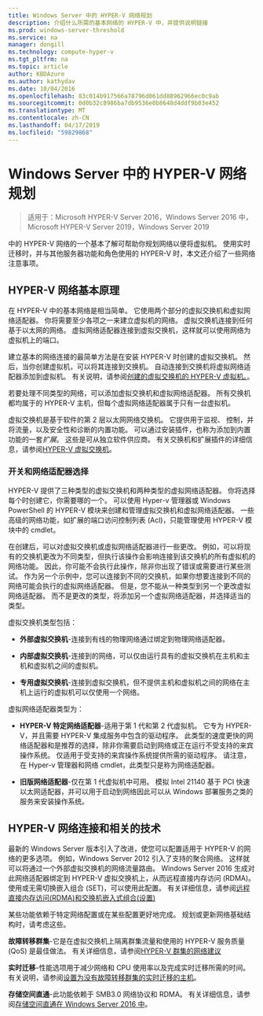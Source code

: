 ```yaml
---
title: Windows Server 中的 HYPER-V 网络规划
description: 介绍什么所需的基本网络的 HYPER-V 中，并提供说明链接
ms.prod: windows-server-threshold
ms.service: na
manager: dongill
ms.technology: compute-hyper-v
ms.tgt_pltfrm: na
ms.topic: article
author: KBDAzure
ms.author: kathydav
ms.date: 10/04/2016
ms.openlocfilehash: 83c014b917566a78796d061dd88962966ec0c9ab
ms.sourcegitcommit: 0d0b32c8986ba7db9536e0b8648d4ddf9b03e452
ms.translationtype: MT
ms.contentlocale: zh-CN
ms.lasthandoff: 04/17/2019
ms.locfileid: "59829868"
---
```

# <a name="plan-for-hyper-v-networking-in-windows-server"></a>Windows Server 中的 HYPER-V 网络规划

>适用于：Microsoft HYPER-V Server 2016，Windows Server 2016 中，Microsoft HYPER-V Server 2019，Windows Server 2019
  
中的 HYPER-V 网络的一个基本了解可帮助你规划网络以便将虚拟机。 使用实时迁移时，并与其他服务器功能和角色使用的 HYPER-V 时，本文还介绍了一些网络注意事项。  
  
## <a name="hyper-v-networking-basics"></a>HYPER-V 网络基本原理  
在 HYPER-V 中的基本网络是相当简单。 它使用两个部分的虚拟交换机和虚拟网络适配器。 你将需要至少各项之一来建立虚拟机的网络。 虚拟交换机连接到任何基于以太网的网络。 虚拟网络适配器连接到虚拟交换机，这样就可以使用网络为虚拟机上的端口。  
  
建立基本的网络连接的最简单方法是在安装 HYPER-V 时创建的虚拟交换机。 然后，当你创建虚拟机，可以将其连接到交换机。 自动连接到交换机将虚拟网络适配器添加到虚拟机。 有关说明，请参阅[创建的虚拟交换机的 HYPER-V 虚拟机。](../get-started/Create-a-virtual-switch-for-Hyper-V-virtual-machines.md)。  
  
若要处理不同类型的网络，可以添加虚拟交换机和虚拟网络适配器。 所有交换机都均属于的 HYPER-V 主机，但每个虚拟网络适配器属于只有一台虚拟机。  
  
虚拟交换机是基于软件的第 2 层以太网网络交换机。 它提供用于监视、 控制，并将流量，以及安全性和诊断的内置功能。  可以通过安装插件，也称为添加到内置功能的一套*扩展*。 这些是可从独立软件供应商。 有关交换机和扩展插件的详细信息，请参阅[HYPER-V 虚拟交换机](../../hyper-v-virtual-switch/Hyper-V-Virtual-Switch.md)。  
  
### <a name="switch-and-network-adapter-choices"></a>开关和网络适配器选择  
HYPER-V 提供了三种类型的虚拟交换机和两种类型的虚拟网络适配器。 你将选择每个时创建它，你需要哪的一个。 可以使用 Hyper-v 管理器或 Windows PowerShell 的 HYPER-V 模块来创建和管理虚拟交换机和虚拟网络适配器。 一些高级的网络功能，如扩展的端口访问控制列表 (Acl)，只能管理使用 HYPER-V 模块中的 cmdlet。  
  
在创建后，可以对虚拟交换机或虚拟网络适配器进行一些更改。 例如，可以将现有的交换机更改为不同类型，但执行该操作会影响连接到该交换机的所有虚拟机的网络功能。  因此，你可能不会执行此操作，除非你出现了错误或需要进行某些测试。 作为另一个示例中，您可以连接到不同的交换机，如果你想要连接到不同的网络可能会执行的虚拟网络适配器。 但是，您不能从一种类型到另一个更改虚拟网络适配器。 而不是更改的类型，将添加另一个虚拟网络适配器，并选择适当的类型。  
  
虚拟交换机类型包括：  
  
-   **外部虚拟交换机**-连接到有线的物理网络通过绑定到物理网络适配器。  
  
-   **内部虚拟交换机**-连接到的网络，可以仅由运行具有的虚拟交换机在主机和主机和虚拟机之间的虚拟机。  
  
-   **专用虚拟交换机**-连接到虚拟交换机，但不提供主机和虚拟机之间的网络在主机上运行的虚拟机可以仅使用一个网络。  
  
虚拟网络适配器类型为：  
  
-   **HYPER-V 特定网络适配器**-适用于第 1 代和第 2 代虚拟机。 它专为 HYPER-V，并且需要 HYPER-V 集成服务中包含的驱动程序。 此类型的速度更快的网络适配器和是推荐的选择，除非你需要启动到网络或正在运行不受支持的来宾操作系统。 仅适用于受支持的来宾操作系统提供所需的驱动程序。 请注意，在 Hyper-v 管理器和网络 cmdlet，此类型只是称为网络适配器。  
  
-   **旧版网络适配器**-仅在第 1 代虚拟机中可用。 模拟 Intel 21140 基于 PCI 快速以太网适配器，并可以用于启动到网络因此可以从 Windows 部署服务之类的服务来安装操作系统。  
  
## <a name="hyper-v-networking-and-related-technologies"></a>HYPER-V 网络连接和相关的技术  
最新的 Windows Server 版本引入了改进，使您可以配置适用于 HYPER-V 的网络的更多选项。 例如，Windows Server 2012 引入了支持的聚合网络。 这样就可以将通过一个外部虚拟交换机的网络流量路由。 Windows Server 2016 生成对此网络适配器绑定到 HYPER-V 虚拟交换机上，从而远程直接内存访问 (RDMA)。 使用或无需切换嵌入组合 (SET)，可以使用此配置。 有关详细信息，请参阅[远程直接内存访问&#40;RDMA&#41;和交换机嵌入式组合&#40;设置&#41;](../../hyper-v-virtual-switch/RDMA-and-Switch-Embedded-Teaming.md)  
  
某些功能依赖于特定网络配置或在某些配置更好地完成。 规划或更新网络基础结构时，请考虑这些。  
  
**故障转移群集**-它是在虚拟交换机上隔离群集流量和使用的 HYPER-V 服务质量 (QoS) 是最佳做法。 有关详细信息，请参阅[HYPER-V 群集的网络建议](https://technet.microsoft.com/library/dn550728.aspx)  
  
**实时迁移**-性能选项用于减少网络和 CPU 使用率以及完成实时迁移所需的时间。 有关说明，请参阅[设置为没有故障转移群集的实时迁移的主机](../deploy/set-up-hosts-for-live-migration-without-failover-clustering.md)。  
  
**存储空间直通**-此功能依赖于 SMB3.0 网络协议和 RDMA。 有关详细信息，请参阅[存储空间直通在 Windows Server 2016 中](../../../storage/storage-spaces/storage-spaces-direct-overview.md)。